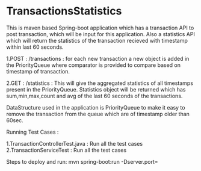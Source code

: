 # TransactionsStatistics
This is maven based Spring-boot application which has a transaction API to post transaction, which will be input for this application.
Also a statistics API which will return the statistics of the transaction recieved with timestamp within last 60 seconds.

1.POST : /transactions : for each new transaction a new object is added in the PriorityQueue where comparator is provided to compare based on timestamp of transaction.

2.GET : /statistics : This will give the aggregated statistics of all timestamps present in the PriorityQueue. Statistics object will be returned which has sum,min,max,count and avg of the last 60 seconds of the transactions.

DataStructure used in the application is PriorityQueue to make it easy to remove the transaction from the queue which are of timestamp older than 60sec.

Running Test Cases :

1.TransactionControllerTest.java : Run all the test cases
2.TransactionServiceTest : Run all the test cases

Steps to deploy and run:
mvn spring-boot:run -Dserver.port=
